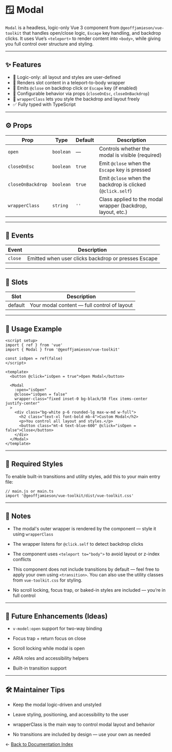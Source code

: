 # 🪟 Modal

`Modal` is a headless, logic-only Vue 3 component from `@geoffjamieson/vue-toolkit` that handles open/close logic, `Escape` key handling, and backdrop clicks. It uses Vue’s `<teleport>` to render content into `<body>`, while giving you full control over structure and styling.

---

## ✨ Features

- 🧠 Logic-only: all layout and styles are user-defined
- 🧩 Renders slot content in a teleport-to-body wrapper
- 🎯 Emits `@close` on backdrop click or `Escape` key (if enabled)
- 🧰 Configurable behavior via props (`closeOnEsc`, `closeOnBackdrop`)
- 🎨 `wrapperClass` lets you style the backdrop and layout freely
- ✅ Fully typed with TypeScript

---

## ⚙️ Props

| Prop              | Type      | Default | Description                                                 |
|-------------------|-----------|---------|-------------------------------------------------------------|
| `open`            | `boolean` | —       | Controls whether the modal is visible (required)            |
| `closeOnEsc`      | `boolean` | `true`  | Emit `@close` when the `Escape` key is pressed              |
| `closeOnBackdrop` | `boolean` | `true`  | Emit `@close` when the backdrop is clicked (`@click.self`)  |
| `wrapperClass`    | `string`  | `''`    | Class applied to the modal wrapper (backdrop, layout, etc.) |

---

## 🎤 Events

| Event   | Description                                        |
|---------|----------------------------------------------------|
| `close` | Emitted when user clicks backdrop or presses Escape |

---

## 🧩 Slots

| Slot    | Description                                 |
|---------|---------------------------------------------|
| default | Your modal content — full control of layout |

---

## 🚀 Usage Example

```vue
<script setup>
import { ref } from 'vue'
import { Modal } from '@geoffjamieson/vue-toolkit'

const isOpen = ref(false)
</script>

<template>
  <button @click="isOpen = true">Open Modal</button>

  <Modal
    :open="isOpen"
    @close="isOpen = false"
    wrapper-class="fixed inset-0 bg-black/50 flex items-center justify-center"
  >
    <div class="bg-white p-6 rounded-lg max-w-md w-full">
      <h2 class="text-xl font-bold mb-4">Custom Modal</h2>
      <p>You control all layout and styles.</p>
      <button class="mt-4 text-blue-600" @click="isOpen = false">Close</button>
    </div>
  </Modal>
</template>
```
---

## 🎨 Required Styles

To enable built-in transitions and utility styles, add this to your main entry file:

```
// main.js or main.ts
import '@geoffjamieson/vue-toolkit/dist/vue-toolkit.css'
```

---

## 🧠 Notes

- The modal's outer wrapper is rendered by the component — style it using `wrapperClass`

- The wrapper listens for `@click.self` to detect backdrop clicks

- The component uses `<teleport to="body">` to avoid layout or z-index conflicts

- This component does not include transitions by default — feel free to apply your own using `<transition>`. You can also use the utility classes from `vue-toolkit.css` for styling.

- No scroll locking, focus trap, or baked-in styles are included — you’re in full control

---

## 🔮 Future Enhancements (Ideas)

- `v-model:open` support for two-way binding

- Focus trap + return focus on close

- Scroll locking while modal is open

- ARIA roles and accessibility helpers

- Built-in transition support

---

## 🛠️ Maintainer Tips

- Keep the modal logic-driven and unstyled

- Leave styling, positioning, and accessibility to the user

- wrapperClass is the main way to control modal layout and behavior

- No transitions are included by design — use your own as needed

← [Back to Documentation Index](../index.md)
